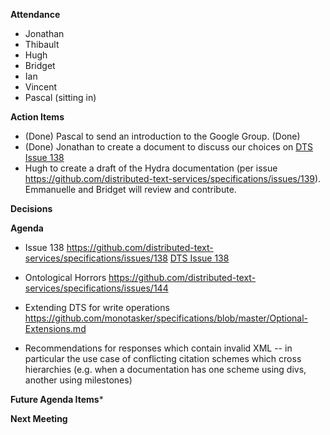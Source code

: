 **Attendance**

- Jonathan
- Thibault
- Hugh
- Bridget
- Ian
- Vincent
- Pascal  (sitting in)

**Action Items**

* (Done) Pascal to send an introduction to the Google Group.  (Done)
* (Done) Jonathan to create a document to discuss our choices on [DTS Issue 138](https://docs.google.com/document/d/15ZLkUsqQ3Gl3wJF-wFk-8KgfQ2-7F6Tnm4WOKJX7QGM/edit?usp=sharing)
* Hugh to create a draft of the Hydra documentation (per issue https://github.com/distributed-text-services/specifications/issues/139). Emmanuelle and Bridget will review and contribute.

**Decisions**

**Agenda**

* Issue 138
https://github.com/distributed-text-services/specifications/issues/138
[DTS Issue 138](https://docs.google.com/document/d/15ZLkUsqQ3Gl3wJF-wFk-8KgfQ2-7F6Tnm4WOKJX7QGM/edit?usp=sharing)

* Ontological Horrors
https://github.com/distributed-text-services/specifications/issues/144

* Extending DTS for write operations
https://github.com/monotasker/specifications/blob/master/Optional-Extensions.md

* Recommendations for responses which contain invalid XML -- in particular the use case of conflicting citation schemes which cross hierarchies (e.g. when a documentation has one scheme using divs, another using milestones)

**Future Agenda Items***


**Next Meeting**
